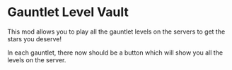 # Gauntlet Level Vault

This mod allows you to play all the gauntlet levels on the servers to get the stars you deserve!

In each gauntlet, there now should be a button which will show you all the levels on the server.